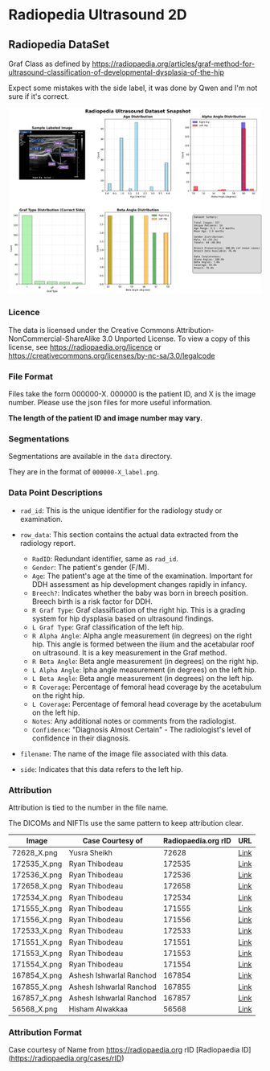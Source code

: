 # Radiopedia Ultrasound 2D

## Radiopedia DataSet

Graf Class as defined by https://radiopaedia.org/articles/graf-method-for-ultrasound-classification-of-developmental-dysplasia-of-the-hip

Expect some mistakes with the side label, it was done by Qwen and I'm not sure if it's correct.

![Radiopedia Ultrasound Dataset Snapshot](../docs/radiopedia_snapshot.png)

### Licence

The data is licensed under the Creative Commons Attribution-NonCommercial-ShareAlike 3.0 Unported License. To view a copy of this license, see https://radiopaedia.org/licence or https://creativecommons.org/licenses/by-nc-sa/3.0/legalcode

### File Format

Files take the form 000000-X. 000000 is the patient ID, and X is the image number. Please use the json files for more useful information.

**The length of the patient ID and image number may vary.**

### Segmentations

Segmentations are available in the `data` directory.

They are in the format of `000000-X_label.png`.

### Data Point Descriptions

*   `rad_id`: This is the unique identifier for the radiology study or examination.

*   `row_data`: This section contains the actual data extracted from the radiology report.
    *   `RadID`: Redundant identifier, same as `rad_id`.
    *   `Gender`: The patient's gender (F/M).
    *   `Age`: The patient's age at the time of the examination.  Important for DDH assessment as hip development changes rapidly in infancy.
    *   `Breech?`: Indicates whether the baby was born in breech position.  Breech birth is a risk factor for DDH.
    *   `R Graf Type`: Graf classification of the right hip.  This is a grading system for hip dysplasia based on ultrasound findings.
    *   `L Graf Type`:  Graf classification of the left hip.
    *   `R Alpha Angle`: Alpha angle measurement (in degrees) on the right hip.  This angle is formed between the ilium and the acetabular roof on ultrasound.  It is a key measurement in the Graf method.
    *   `R Beta Angle`: Beta angle measurement (in degrees) on the right hip.
    *   `L Alpha Angle`: lpha angle measurement (in degrees) on the left hip.
    *   `L Beta Angle`: Beta angle measurement (in degrees) on the left hip.
    *   `R Coverage`: Percentage of femoral head coverage by the acetabulum on the right hip.
    *   `L Coverage`: Percentage of femoral head coverage by the acetabulum on the left hip.
    *   `Notes`: Any additional notes or comments from the radiologist.
    *   `Confidence`: "Diagnosis Almost Certain" -  The radiologist's level of confidence in their diagnosis.

*   `filename`: The name of the image file associated with this data.

*   `side`: Indicates that this data refers to the left hip.


### Attribution

Attribution is tied to the number in the file name.

The DICOMs and NIFTIs use the same pattern to keep attribution clear.

| Image | Case Courtesy of | Radiopaedia.org rID | URL |
|-------|------------------|---------------------|-----|
| 72628_X.png | Yusra Sheikh | 72628 | [Link](https://radiopaedia.org/cases/72628) |
| 172535_X.png | Ryan Thibodeau | 172535 | [Link](https://radiopaedia.org/cases/172535) |
| 172536_X.png | Ryan Thibodeau | 172536 | [Link](https://radiopaedia.org/cases/172536) |
| 172658_X.png | Ryan Thibodeau | 172658 | [Link](https://radiopaedia.org/cases/172658) |
| 172534_X.png | Ryan Thibodeau | 172534 | [Link](https://radiopaedia.org/cases/172534) |
| 171555_X.png | Ryan Thibodeau | 171555 | [Link](https://radiopaedia.org/cases/171555) |
| 171556_X.png | Ryan Thibodeau | 171556 | [Link](https://radiopaedia.org/cases/171556) |
| 172533_X.png | Ryan Thibodeau | 172533 | [Link](https://radiopaedia.org/cases/172533) |
| 171551_X.png | Ryan Thibodeau | 171551 | [Link](https://radiopaedia.org/cases/171551) |
| 171553_X.png | Ryan Thibodeau | 171553 | [Link](https://radiopaedia.org/cases/171553) |
| 171554_X.png | Ryan Thibodeau | 171554 | [Link](https://radiopaedia.org/cases/171554) |
| 167854_X.png | Ashesh Ishwarlal Ranchod | 167854 | [Link](https://radiopaedia.org/cases/167854) |
| 167855_X.png | Ashesh Ishwarlal Ranchod | 167855 | [Link](https://radiopaedia.org/cases/167855) |
| 167857_X.png | Ashesh Ishwarlal Ranchod | 167857 | [Link](https://radiopaedia.org/cases/167857) |
| 56568_X.png | Hisham Alwakkaa | 56568 | [Link](https://radiopaedia.org/cases/56568) |

### Attribution Format

Case courtesy of Name from https://radiopaedia.org rID [Radiopaedia ID] (https://radiopaedia.org/cases/rID)

